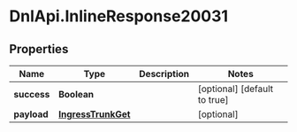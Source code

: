 # DnlApi.InlineResponse20031

## Properties
Name | Type | Description | Notes
------------ | ------------- | ------------- | -------------
**success** | **Boolean** |  | [optional] [default to true]
**payload** | [**IngressTrunkGet**](IngressTrunkGet.md) |  | [optional] 


